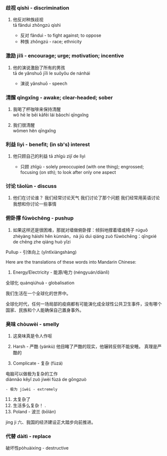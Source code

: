 ### 歧视 qíshì - discrimination

1. 他反对种族歧视\
tā fǎnduì zhǒngzú qíshì

    - 反对 fǎnduì - to fight against; to oppose
    - 种族 zhǒngzú - race; ethnicity

### 激励 jīlì - encourage; urge; motivation; incentive

1. 他的演说激励了所有的男孩\
tā de yǎnshuō jīlì le suǒyǒu de nánhái

    - 演说 yǎnshuō - speech

### 清醒 qīngxǐng - awake; clear-headed; sober

1. 我喝了杯咖啡来保持清醒\
wǒ hē le bēi kāfēi lái bǎochí qīngxǐng

2. 我们很清醒\
wǒmen hěn qīngxǐng

### 利益 lìyì - benefit; (in sb's) interest

1. 他只顾自己的利益
tā zhǐgù zìjǐ de lìyì

    - 只顾 zhǐgù - solely preoccupied (with one thing); engrossed; focusing (on sth); to look after only one aspect

### 讨论 tǎolùn - discuss

1. 他们在讨论谁？
我们经常讨论天气
我们讨论了那个问题
我们经常用英语讨论
我想和你讨论一些事情

### 俯卧撑 fǔwòchēng - pushup

1. 如果这样还是很困难，那就对墙做俯卧撑：倾斜地撑着墙或椅子
rúguǒ zhèyàng háishì hěn kùnnán，nà jiù duì qiáng zuò fǔwòchēng：qīngxié de chēng zhe qiáng huò yǐzi

Pullup - 引体向上 (yǐntǐxiàngshàng)

Here are the translations of these words into Mandarin Chinese:

1. Energy/Electricity - 能源/电力 (néngyuán/diànlì)

全球化 quánqiúhuà - globalisation


我们生活在一个全球化的世界中。


全球化时代，任何一场局部的疫病都有可能演化成全球性公共卫生事件，没有哪个国家、民族和个人能确保自己置身事外。

### 臭味 chòuwèi - smelly

1. 这臭味真是令人作呕

5. Harsh - 严酷 (yánkù)
他目睹了严酷的现实，他辗转反侧不能安睡。
 真理是严酷的

9. Complicate - 复杂 (fùzá)

电脑可以做极为复杂的工作\
diànnǎo kěyǐ zuò jíwèi fùzá de gōngzuò

    - 极为 jíwèi - extremely

11. 太复杂了
12. 生活多么复杂！
.
1. Poland - 波兰 (bōlán)



jing ji
六、我国的经济建设正大踏步向前推进。


### 代替 dàitì - replace

破坏性pòhuàixìng - destructive
